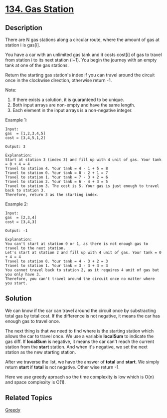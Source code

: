 # [134. Gas Station](https://leetcode.com/problems/gas-station)

## Description

There are N gas stations along a circular route, where the amount of gas at station i is gas[i].

You have a car with an unlimited gas tank and it costs cost[i] of gas to travel from station i to its next station (i+1). You begin the journey with an empty tank at one of the gas stations.

Return the starting gas station's index if you can travel around the circuit once in the clockwise direction, otherwise return -1.

Note:

1. If there exists a solution, it is guaranteed to be unique.
2. Both input arrays are non-empty and have the same length.
3. Each element in the input arrays is a non-negative integer.

Example 1:

```
Input: 
gas  = [1,2,3,4,5]
cost = [3,4,5,1,2]

Output: 3

Explanation:
Start at station 3 (index 3) and fill up with 4 unit of gas. Your tank = 0 + 4 = 4
Travel to station 4. Your tank = 4 - 1 + 5 = 8
Travel to station 0. Your tank = 8 - 2 + 1 = 7
Travel to station 1. Your tank = 7 - 3 + 2 = 6
Travel to station 2. Your tank = 6 - 4 + 3 = 5
Travel to station 3. The cost is 5. Your gas is just enough to travel back to station 3.
Therefore, return 3 as the starting index.
```

Example 2:

```
Input: 
gas  = [2,3,4]
cost = [3,4,3]

Output: -1

Explanation:
You can't start at station 0 or 1, as there is not enough gas to travel to the next station.
Let's start at station 2 and fill up with 4 unit of gas. Your tank = 0 + 4 = 4
Travel to station 0. Your tank = 4 - 3 + 2 = 3
Travel to station 1. Your tank = 3 - 3 + 3 = 3
You cannot travel back to station 2, as it requires 4 unit of gas but you only have 3.
Therefore, you can't travel around the circuit once no matter where you start.
```

## Solution

We can know if the car can travel around the circuit once by substracting total gas by total cost. If the difference is not negative, it means the car has enough gas to travel once.

The next thing is that we need to find where is the starting station which allows the car to travel once. We use a variable **localSum** to indicate the gas diff. If **localSum** is negative, it means the car can't reach the current station from the **start** station. And when it's negative, we set the next station as the new starting station.

After we traverse the list, we have the answer of **total** and **start**. We simply return **start** if **total** is not negative. Other wise return -1.

Here we use greedy aproach so the time complexity is low which is O(n) and space complexity is O(1).

## Related Topics

[Greedy](https://leetcode.com/tag/greedy/) 